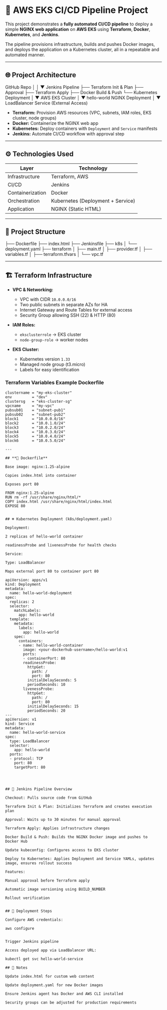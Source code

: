 # 🚀 AWS EKS CI/CD Pipeline Project

This project demonstrates a **fully automated CI/CD pipeline** to deploy a simple **NGINX web application** on **AWS EKS** using **Terraform**, **Docker**, **Kubernetes**, and **Jenkins**.

The pipeline provisions infrastructure, builds and pushes Docker images, and deploys the application on a Kubernetes cluster, all in a repeatable and automated manner.

---

## 🌐 Project Architecture

GitHub Repo
│
│
▼
Jenkins Pipeline
├── Terraform Init & Plan
├── Approval
├── Terraform Apply
├── Docker Build & Push
└── Kubernetes Deployment
│
▼
AWS EKS Cluster
│
▼
hello-world NGINX Deployment
│
▼
LoadBalancer Service (External Access)


- **Terraform:** Provision AWS resources (VPC, subnets, IAM roles, EKS cluster, node groups)  
- **Docker:** Containerize the NGINX web app  
- **Kubernetes:** Deploy containers with `Deployment` and `Service` manifests  
- **Jenkins:** Automate CI/CD workflow with approval step  

---

## ⚙️ Technologies Used

| Layer                   | Technology                        |
|-------------------------|---------------------------------  |    
| Infrastructure          | Terraform, AWS |                  |
| CI/CD                   | Jenkins                           |
| Containerization        | Docker                            |
| Orchestration           | Kubernetes (Deployment + Service) |
| Application             | NGINX (Static HTML)               |

---

## 📂 Project Structure

├── Dockerfile
├── index.html
├── Jenkinsfile
├── k8s
│ └── deployment.yaml
├── terraform
│ ├── main.tf
│ ├── provider.tf
│ ├── variables.tf
│ ├── terraform.tfvars
│ └── vpc.tf


---

## 🏗️ Terraform Infrastructure

- **VPC & Networking:**  
  - VPC with CIDR `10.0.0.0/16`  
  - Two public subnets in separate AZs for HA  
  - Internet Gateway and Route Tables for external access  
  - Security Group allowing SSH (22) & HTTP (80)  

- **IAM Roles:**  
  - `eksclusterrole` → EKS cluster  
  - `node-group-role` → worker nodes  

- **EKS Cluster:**  
  - Kubernetes version `1.33`  
  - Managed node group (t3.micro)  
  - Labels for easy identification  

### Terraform Variables Example Dockerfile

```hcl
clustername = "my-eks-cluster"
env         = "dev"
clustersg   = "eks-cluster-sg"
vpcname     = "my-vpc"
pubsub01    = "subnet-pub1"
pubsub02    = "subnet-pub2"
block1      = "10.0.0.0/16"
block2      = "10.0.1.0/24"
block3      = "10.0.2.0/24"
block4      = "10.0.3.0/24"
block5      = "10.0.4.0/24"
block6      = "10.0.5.0/24"

---

## **🐳 Dockerfile**

Base image: nginx:1.25-alpine

Copies index.html into container

Exposes port 80

FROM nginx:1.25-alpine
RUN rm -rf /usr/share/nginx/html/*
COPY index.html /usr/share/nginx/html/index.html
EXPOSE 80


## ☸️ Kubernetes Deployment (k8s/deployment.yaml)

Deployment:

2 replicas of hello-world container

readinessProbe and livenessProbe for health checks

Service:

Type: LoadBalancer

Maps external port 80 to container port 80

apiVersion: apps/v1
kind: Deployment
metadata:
  name: hello-world-deployment
spec:
  replicas: 2
  selector:
    matchLabels:
      app: hello-world
  template:
    metadata:
      labels:
        app: hello-world
    spec:
      containers:
      - name: hello-world-container
        image: <your-dockerhub-username>/hello-world:v1
        ports:
        - containerPort: 80
        readinessProbe:
          httpGet:
            path: /
            port: 80
          initialDelaySeconds: 5
          periodSeconds: 10
        livenessProbe:
          httpGet:
            path: /
            port: 80
          initialDelaySeconds: 15
          periodSeconds: 20
---
apiVersion: v1
kind: Service
metadata:
  name: hello-world-service
spec:
  type: LoadBalancer
  selector:
    app: hello-world
  ports:
  - protocol: TCP
    port: 80
    targetPort: 80




## 🔧 Jenkins Pipeline Overview

Checkout: Pulls source code from GitHub

Terraform Init & Plan: Initializes Terraform and creates execution plan

Approval: Waits up to 30 minutes for manual approval

Terraform Apply: Applies infrastructure changes

Docker Build & Push: Builds the NGINX Docker image and pushes to Docker Hub

Update kubeconfig: Configures access to EKS cluster

Deploy to Kubernetes: Applies Deployment and Service YAMLs, updates image, ensures rollout success

Features:

Manual approval before Terraform apply

Automatic image versioning using BUILD_NUMBER

Rollout verification


## 🚀 Deployment Steps

Configure AWS credentials:

aws configure


Trigger Jenkins pipeline

Access deployed app via LoadBalancer URL:

kubectl get svc hello-world-service

## 📌 Notes

Update index.html for custom web content

Update deployment.yaml for new Docker images

Ensure Jenkins agent has Docker and AWS CLI installed

Security groups can be adjusted for production requirements

